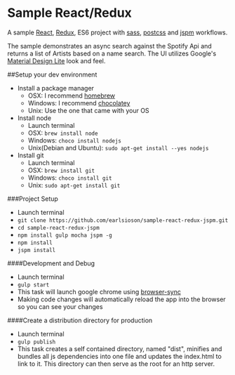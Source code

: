 # Sample React/Redux
A sample [React](http://facebook.github.io/react/), [Redux](http://rackt.github.io/redux/), ES6 project with [sass](http://sass-lang.com/), [postcss](https://github.com/postcss/postcss) and [jspm](https://github.com/jspm/jspm-cli) workflows.

The sample demonstrates an async search against the Spotify Api and returns a list of Artists based on a name search. The UI utilizes Google's [Material Design Lite](http://www.getmdl.io/index.html) look and feel.

##Setup your dev environment

- Install a package manager
    - OSX: I recommend [homebrew](http://brew.sh)
    - Windows: I recommend [chocolatey](https://chocolatey.org)
    - Unix: Use the one that came with your OS
- Install node
    - Launch terminal
    - OSX: ```brew install node```
    - Windows: ```choco install nodejs```
    - Unix(Debian and Ubuntu): ```sudo apt-get install --yes nodejs```
- Install git
    - Launch terminal
    - OSX: ```brew install git```
    - Windows: ```choco install git```
    - Unix: ```sudo apt-get install git```

###Project Setup

- Launch terminal
- ```git clone https://github.com/earlsioson/sample-react-redux-jspm.git```
- ```cd sample-react-redux-jspm```
- ```npm install gulp mocha jspm -g```
- ```npm install```
- ```jspm install```

####Development and Debug
- Launch terminal
- ```gulp start```
- This task will launch google chrome using
    [browser-sync](http://www.browsersync.io/)
- Making code changes will automatically reload
    the app into the browser so you can see your changes

####Create a distribution directory for production
- Launch terminal
- ```gulp publish```
- This task creates a self contained
     directory, named "dist", minifies and bundles all js dependencies into one file and updates the index.html to link to it. This directory can then serve as the root for an http server.
